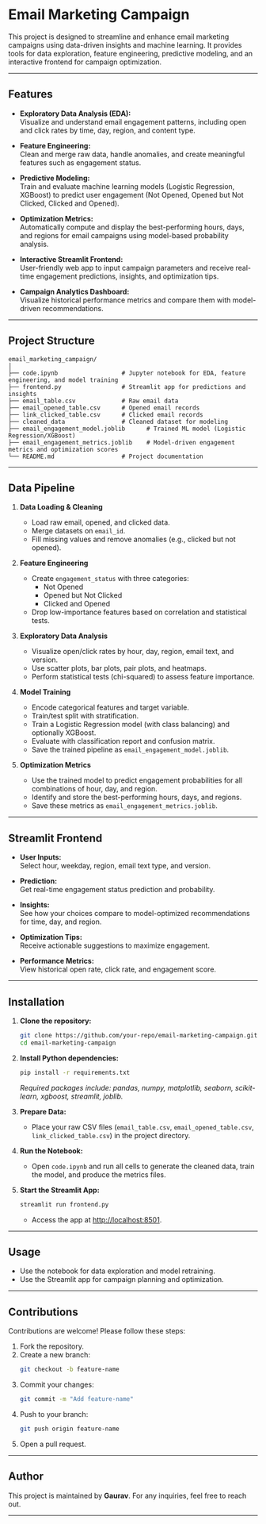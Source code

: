 # Email Marketing Campaign

This project is designed to streamline and enhance email marketing campaigns using data-driven insights and machine learning. It provides tools for data exploration, feature engineering, predictive modeling, and an interactive frontend for campaign optimization.

---

## Features

- **Exploratory Data Analysis (EDA):**  
  Visualize and understand email engagement patterns, including open and click rates by time, day, region, and content type.

- **Feature Engineering:**  
  Clean and merge raw data, handle anomalies, and create meaningful features such as engagement status.

- **Predictive Modeling:**  
  Train and evaluate machine learning models (Logistic Regression, XGBoost) to predict user engagement (Not Opened, Opened but Not Clicked, Clicked and Opened).

- **Optimization Metrics:**  
  Automatically compute and display the best-performing hours, days, and regions for email campaigns using model-based probability analysis.

- **Interactive Streamlit Frontend:**  
  User-friendly web app to input campaign parameters and receive real-time engagement predictions, insights, and optimization tips.

- **Campaign Analytics Dashboard:**  
  Visualize historical performance metrics and compare them with model-driven recommendations.

---

## Project Structure

```
email_marketing_campaign/
│
├── code.ipynb                  # Jupyter notebook for EDA, feature engineering, and model training
├── frontend.py                 # Streamlit app for predictions and insights
├── email_table.csv             # Raw email data
├── email_opened_table.csv      # Opened email records
├── link_clicked_table.csv      # Clicked email records
├── cleaned_data                # Cleaned dataset for modeling
├── email_engagement_model.joblib      # Trained ML model (Logistic Regression/XGBoost)
├── email_engagement_metrics.joblib    # Model-driven engagement metrics and optimization scores
└── README.md                   # Project documentation
```

---

## Data Pipeline

1. **Data Loading & Cleaning**
    - Load raw email, opened, and clicked data.
    - Merge datasets on `email_id`.
    - Fill missing values and remove anomalies (e.g., clicked but not opened).

2. **Feature Engineering**
    - Create `engagement_status` with three categories:
        - Not Opened
        - Opened but Not Clicked
        - Clicked and Opened
    - Drop low-importance features based on correlation and statistical tests.

3. **Exploratory Data Analysis**
    - Visualize open/click rates by hour, day, region, email text, and version.
    - Use scatter plots, bar plots, pair plots, and heatmaps.
    - Perform statistical tests (chi-squared) to assess feature importance.

4. **Model Training**
    - Encode categorical features and target variable.
    - Train/test split with stratification.
    - Train a Logistic Regression model (with class balancing) and optionally XGBoost.
    - Evaluate with classification report and confusion matrix.
    - Save the trained pipeline as `email_engagement_model.joblib`.

5. **Optimization Metrics**
    - Use the trained model to predict engagement probabilities for all combinations of hour, day, and region.
    - Identify and store the best-performing hours, days, and regions.
    - Save these metrics as `email_engagement_metrics.joblib`.

---

## Streamlit Frontend

- **User Inputs:**  
  Select hour, weekday, region, email text type, and version.

- **Prediction:**  
  Get real-time engagement status prediction and probability.

- **Insights:**  
  See how your choices compare to model-optimized recommendations for time, day, and region.

- **Optimization Tips:**  
  Receive actionable suggestions to maximize engagement.

- **Performance Metrics:**  
  View historical open rate, click rate, and engagement score.

---

## Installation

1. **Clone the repository:**
    ```bash
    git clone https://github.com/your-repo/email-marketing-campaign.git
    cd email-marketing-campaign
    ```

2. **Install Python dependencies:**
    ```bash
    pip install -r requirements.txt
    ```
    *Required packages include: pandas, numpy, matplotlib, seaborn, scikit-learn, xgboost, streamlit, joblib.*

3. **Prepare Data:**
    - Place your raw CSV files (`email_table.csv`, `email_opened_table.csv`, `link_clicked_table.csv`) in the project directory.

4. **Run the Notebook:**
    - Open `code.ipynb` and run all cells to generate the cleaned data, train the model, and produce the metrics files.

5. **Start the Streamlit App:**
    ```bash
    streamlit run frontend.py
    ```
    - Access the app at [http://localhost:8501](http://localhost:8501).

---

## Usage

- Use the notebook for data exploration and model retraining.
- Use the Streamlit app for campaign planning and optimization.

---

## Contributions

Contributions are welcome! Please follow these steps:
1. Fork the repository.
2. Create a new branch:
    ```bash
    git checkout -b feature-name
    ```
3. Commit your changes:
    ```bash
    git commit -m "Add feature-name"
    ```
4. Push to your branch:
    ```bash
    git push origin feature-name
    ```
5. Open a pull request.

---

## Author

This project is maintained by **Gaurav**. For any inquiries, feel free to reach out.

---
